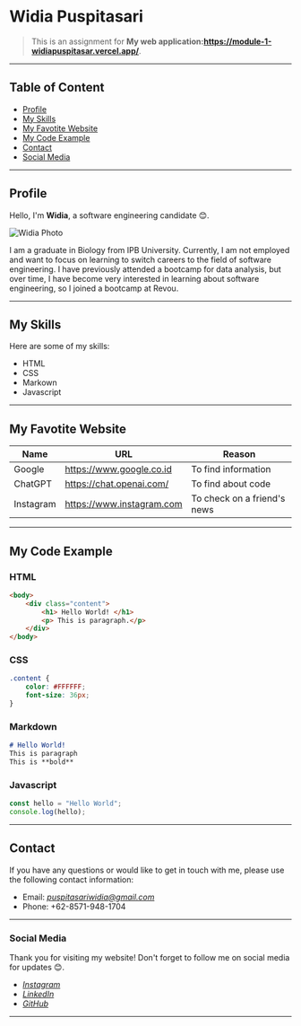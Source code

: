 # **Widia Puspitasari**


>This is an assignment for **My web application:https://module-1-widiapuspitasar.vercel.app/**.
---

## Table of Content
- [Profile](#profile)
- [My Skills](#my-skills)
- [My Favotite Website](#my-favorite-website)
- [My Code Example](#my-code-example)
- [Contact](#contact)
- [Social Media](#social-media)

---

## Profile
Hello, I'm **Widia**, a software engineering candidate 😊.

![Widia Photo]({assets/img.jpeg})

I am a graduate in Biology from IPB University. Currently, I am not employed and want to focus on learning to switch careers to the field of software engineering. I have previously attended a bootcamp for data analysis, but over time, I have become very interested in learning about software engineering, so I joined a bootcamp at Revou.

---

## My Skills
Here are some of my skills:
- HTML
- CSS
- Markown
- Javascript

---

## My Favotite Website

| Name      | URL                         | Reason                      |
| ------    | --------------------------- | ----------------------------|
| Google    | <https://www.google.co.id>  | To find information         |
| ChatGPT   | <https://chat.openai.com/>  | To find about code          |
| Instagram | <https://www.instagram.com> | To check on a friend's news |
---

## My Code Example

### HTML
```html
<body>
    <div class="content">
        <h1> Hello World! </h1>
        <p> This is paragraph.</p>
    </div>
</body>
```
### CSS
```css
.content {
    color: #FFFFFF;
    font-size: 36px;
}
```

### Markdown
```markdown
# Hello World!
This is paragraph
This is **bold**
```

### Javascript
```javascript
const hello = "Hello World";
console.log(hello);
```

---



## Contact
If you have any questions or would like to get in touch with me, please use the following contact information:

- Email: [*puspitasariwidia@gmail.com*](mailto:puspitasariwidia@gmail.com)
- Phone: +62-8571-948-1704

---

### Social Media
Thank you for visiting my website! Don't forget to follow me on social media for updates 😊.

- [*Instagram*](https://www.instagram.com/*widiapuspitasar/)
- [*LinkedIn*](https://www.linkedin.com/in/widiapuspitasari)
- [*GitHub*](https://github.com/widiapuspitasar)

---
